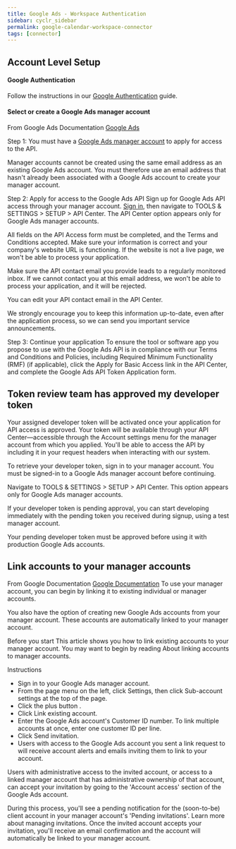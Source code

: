 ```yaml
---
title: Google Ads - Workspace Authentication
sidebar: cyclr_sidebar
permalink: google-calendar-workspace-connector
tags: [connector]
---
```


## Account Level Setup

#### Google Authentication

Follow the instructions in our [Google Authentication](https://github.com/cyclr/docs/blob/master/pages/connector-authentication/google-authentication.md) guide.

#### Select or create a Google Ads manager account

From Google Ads Documentation [Google Ads](https://developers.google.com/google-ads/api/docs/first-call/dev-token)

Step 1: You must have a [Google Ads manager account](https://support.google.com/google-ads/answer/7459399) to apply for access to the API.

Manager accounts cannot be created using the same email address as an existing Google Ads account. You must therefore use an email address that hasn't already been associated with a Google Ads account to create your manager account.

Step 2: Apply for access to the Google Ads API
Sign up for Google Ads API access through your manager account. [Sign in](https://ads.google.com/home/tools/manager-accounts/), then navigate to TOOLS & SETTINGS > SETUP > API Center. The API Center option appears only for Google Ads manager accounts.

All fields on the API Access form must be completed, and the Terms and Conditions accepted. Make sure your information is correct and your company's website URL is functioning. If the website is not a live page, we won't be able to process your application.

Make sure the API contact email you provide leads to a regularly monitored inbox. If we cannot contact you at this email address, we won't be able to process your application, and it will be rejected.

You can edit your API contact email in the API Center.

We strongly encourage you to keep this information up-to-date, even after the application process, so we can send you important service announcements.

Step 3: Continue your application
To ensure the tool or software app you propose to use with the Google Ads API is in compliance with our Terms and Conditions and Policies, including Required Minimum Functionality (RMF) (if applicable), click the Apply for Basic Access link in the API Center, and complete the Google Ads API Token Application form.

## Token review team has approved my developer token

Your assigned developer token will be activated once your application for API access is approved. Your token will be available through your API Center—accessible through the Account settings menu for the manager account from which you applied. You'll be able to access the API by including it in your request headers when interacting with our system.

To retrieve your developer token, sign in to your manager account. You must be signed-in to a Google Ads manager account before continuing.

Navigate to TOOLS & SETTINGS > SETUP > API Center. This option appears only for Google Ads manager accounts.

If your developer token is pending approval, you can start developing immediately with the pending token you received during signup, using a test manager account.

Your pending developer token must be approved before using it with production Google Ads accounts.

## Link accounts to your manager accounts

From Google Documentation [Google Documentation](https://support.google.com/google-ads/answer/7459601?hl=en-GB)
To use your manager account, you can begin by linking it to existing individual or manager accounts.

You also have the option of creating new Google Ads accounts from your manager account. These accounts are automatically linked to your manager account.

Before you start
This article shows you how to link existing accounts to your manager account. You may want to begin by reading About linking accounts to manager accounts.

Instructions

- Sign in to your Google Ads manager account.
- From the page menu on the left, click Settings, then click Sub-account settings at the top of the page.
- Click the plus button .
- Click Link existing account.
- Enter the Google Ads account's Customer ID number. To link multiple accounts at once, enter one customer ID per line.
- Click Send invitation.
- Users with access to the Google Ads account you sent a link request to will receive account alerts and emails inviting them to link to your account.

Users with administrative access to the invited account, or access to a linked manager account that has administrative ownership of that account, can accept your invitation by going to the 'Account access' section of the Google Ads account.

During this process, you'll see a pending notification for the (soon-to-be) client account in your manager account's 'Pending invitations'. Learn more about managing invitations. Once the invited account accepts your invitation, you'll receive an email confirmation and the account will automatically be linked to your manager account.
